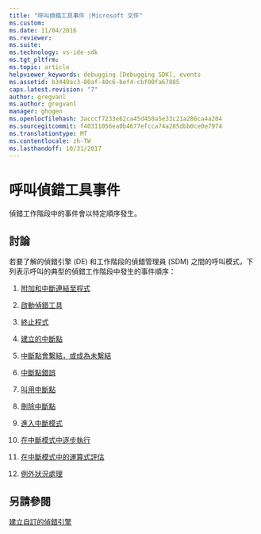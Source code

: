 ```yaml
---
title: "呼叫偵錯工具事件 |Microsoft 文件"
ms.custom: 
ms.date: 11/04/2016
ms.reviewer: 
ms.suite: 
ms.technology: vs-ide-sdk
ms.tgt_pltfrm: 
ms.topic: article
helpviewer_keywords: debugging [Debugging SDK], events
ms.assetid: b3440ac3-80af-40c6-bef4-cbf00fa67885
caps.latest.revision: "7"
author: gregvanl
ms.author: gregvanl
manager: ghogen
ms.openlocfilehash: 3acccf7233e62ca45d450a5e33c21a286ca4a204
ms.sourcegitcommit: f40311056ea0b4677efcca74a285dbb0ce0e7974
ms.translationtype: MT
ms.contentlocale: zh-TW
ms.lasthandoff: 10/31/2017
---
```

# <a name="calling-debugger-events"></a>呼叫偵錯工具事件
偵錯工作階段中的事件會以特定順序發生。  
  
## <a name="discussion"></a>討論  
 若要了解的偵錯引擎 (DE) 和工作階段的偵錯管理員 (SDM) 之間的呼叫模式，下列表示呼叫的典型的偵錯工作階段中發生的事件順序：  
  
1.  [附加和中斷連結至程式](../../extensibility/debugger/attaching-and-detaching-to-a-program.md)  
  
2.  [啟動偵錯工具](../../extensibility/debugger/launching-the-debugger.md)  
  
3.  [終止程式](../../extensibility/debugger/terminating-a-program.md)  
  
4.  [建立的中斷點](../../extensibility/debugger/creating-a-breakpoint.md)  
  
5.  [中斷點會繫結，或成為未繫結](../../extensibility/debugger/when-a-breakpoint-binds-or-becomes-unbound.md)  
  
6.  [中斷點錯誤](../../extensibility/debugger/breakpoint-errors.md)  
  
7.  [叫用中斷點](../../extensibility/debugger/hitting-a-breakpoint.md)  
  
8.  [刪除中斷點](../../extensibility/debugger/deleting-a-breakpoint.md)  
  
9. [進入中斷模式](../../extensibility/debugger/entering-break-mode.md)  
  
10. [在中斷模式中逐步執行](../../extensibility/debugger/stepping-in-break-mode.md)  
  
11. [在中斷模式中的運算式評估](../../extensibility/debugger/expression-evaluation-in-break-mode.md)  
  
12. [例外狀況處理](../../extensibility/debugger/exception-handling-visual-studio-sdk.md)  
  
## <a name="see-also"></a>另請參閱  
 [建立自訂的偵錯引擎](../../extensibility/debugger/creating-a-custom-debug-engine.md)
